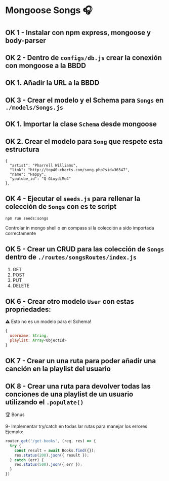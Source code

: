 # Mongoose Songs 🎧

## OK 1 - Instalar con npm express, mongoose y body-parser

## OK 2 - Dentro de `configs/db.js` crear la conexión con mongoose a la BBDD

## OK 1. Añadir la URL a la BBDD

## OK 3 - Crear el modelo y el Schema para `Songs` en `./models/Songs.js`

## OK 1. Importar la clase `Schema` desde mongoose
## OK 2. Crear el modelo para `Song` que respete esta estructura 
```
{
  "artist": "Pharrell Williams",
  "link": "http://top40-charts.com/song.php?sid=36547",
  "name": "Happy",
  "youtube_id": "Q-GLuydiMe4"
},
```
## OK 4 - Ejecutar el `seeds.js` para rellenar la colección de `Songs` con es te script
```
npm run seeds:songs
```
Controlar in mongo shell o en compass si la colección a sido importada correctamente

## OK 5 - Crear un CRUD para las colección de `Songs` dentro de `./routes/songsRoutes/index.js`

1. GET
2. POST
3. PUT
4. DELETE


## OK  6 - Crear otro modelo `User` con estas propriedades:

⚠️ Esto no es un modelo para el Schema!
```js
{
  username: String,
  playlist: Array<ObjectId>
}
```
## OK 7 - Crear un una ruta para poder añadir una canción en la playlist del usuario

## OK 8 - Crear una ruta para devolver todas las conciones de una playlist de un usuario utilizando el `.populate()`

🏆 Bonus

9- Implementar try/catch en todas lar rutas para manejar los errores
Ejemplo:
```js
router.get('/get-books', (req, res) => {
  try {
    const result = await Books.find({});
    res.status(200).json({ result });
  } catch (err) {
    res.status(500).json({ err });
  }
})
```